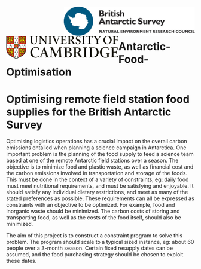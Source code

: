 [<img align="right" src=Images/BAS_logo_colour.jpg width=350px>](https://bas.ac.uk/ai)
[<img align="left" src=Images/cambridge_university2.svg width=300px>](https://ai4er-cdt.esc.cam.ac.uk/)
<br/><br/><br/>

# Antarctic-Food-Optimisation

<h1>Optimising remote field station food supplies for the British Antarctic Survey</h1>

Optimising logistics operations has a crucial impact on the overall carbon emissions entailed when 
planning a science campaign in Antarctica. One important problem is the planning of the food 
supply to feed a science team based at one of the remote Antarctic field stations over a season. 
The objective is to minimize food and plastic waste, as well as financial cost and the carbon 
emissions involved in transportation and storage of the foods. This must be done in the context of 
a variety of constraints, eg: daily food must meet nutritional requirements, and must be satisfying 
and enjoyable. It should satisfy any individual dietary restrictions, and meet as many of the stated 
preferences as possible. These requirements can all be expressed as constraints with an objective 
to be optimized. For example, food and inorganic waste should be minimized. The carbon costs of 
storing and transporting food, as well as the costs of the food itself, should also be minimized. 

The aim of this project is to construct a constraint program to solve this problem. The program 
should scale to a typical sized instance, eg: about 60 people over a 3-month season. Certain fixed 
resupply dates can be assumed, and the food purchasing strategy should be chosen to exploit 
these dates.




